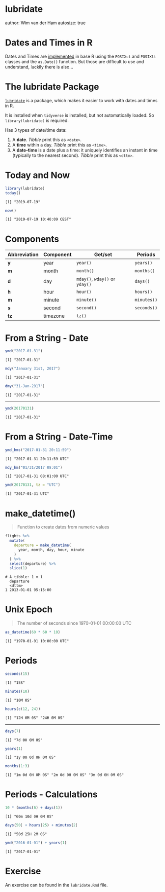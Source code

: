 lubridate
========================================================
author: Wim van der Ham
autosize: true

Dates and Times in R
========================================================

Dates and Times are [implemented](https://www.stat.berkeley.edu/~s133/dates.html) in base R using the `POSIXct` and `POSIXlt` classes and the `as.Date()` function. But those are difficult to use and understand, luckily there is also...

The lubridate Package
========================================================

[`lubridate`](https://lubridate.tidyverse.org/) is a package, which makes it easier to work with dates and times in R. 

It is installed when `tidyverse` is installed, but not automatically loaded. So `library(lubridate)` is required.

Has 3 types of date/time data:

1. A **date**. *Tibble* print this as `<date>`.
1. A **time** within a day. *Tibble* print this as `<time>`.
1. A **date-time** is a date plus a time: it uniquely identifies an instant in time (typically to the nearest second). *Tibble* print this as `<dttm>`. 

Today and Now
========================================================


```r
library(lubridate)
today()
```

```
[1] "2019-07-19"
```

```r
now()
```

```
[1] "2019-07-19 10:40:09 CEST"
```

Components
========================================================

Abbreviation | Component | Get/set | Periods
--- | --- | --- | ---
**y** | year | `year()` | `years()`
**m** | month | `month()` | `months()`
**d** | day | `mday()`, `wday()` or `yday()` | `days()`
**h** | hour | `hour()` | `hours()`
**m** | minute | `minute()` | `minutes()`
**s** | second | `second()` | `seconds()`
**tz** | timezone | `tz()` | 

From a String - Date
========================================================


```r
ymd("2017-01-31")
```

```
[1] "2017-01-31"
```

```r
mdy("January 31st, 2017")
```

```
[1] "2017-01-31"
```

```r
dmy("31-Jan-2017")
```

```
[1] "2017-01-31"
```

***


```r
ymd(20170131)
```

```
[1] "2017-01-31"
```

From a String - Date-Time
========================================================


```r
ymd_hms("2017-01-31 20:11:59")
```

```
[1] "2017-01-31 20:11:59 UTC"
```

```r
mdy_hm("01/31/2017 08:01")
```

```
[1] "2017-01-31 08:01:00 UTC"
```

```r
ymd(20170131, tz = "UTC")
```

```
[1] "2017-01-31 UTC"
```

make_datetime()
========================================================

> Function to create dates from numeric values




```r
flights %>% 
  mutate(
    departure = make_datetime(
      year, month, day, hour, minute
    )
  ) %>%
  select(departure) %>% 
  slice(1)
```

```
# A tibble: 1 x 1
  departure          
  <dttm>             
1 2013-01-01 05:15:00
```

Unix Epoch
========================================================

> The number of seconds since 1970-01-01 00:00:00 UTC


```r
as_datetime(60 * 60 * 10)
```

```
[1] "1970-01-01 10:00:00 UTC"
```

Periods
========================================================


```r
seconds(15)
```

```
[1] "15S"
```

```r
minutes(10)
```

```
[1] "10M 0S"
```

```r
hours(c(12, 24))
```

```
[1] "12H 0M 0S" "24H 0M 0S"
```

***


```r
days(7)
```

```
[1] "7d 0H 0M 0S"
```

```r
years(1)
```

```
[1] "1y 0m 0d 0H 0M 0S"
```

```r
months(1:3)
```

```
[1] "1m 0d 0H 0M 0S" "2m 0d 0H 0M 0S" "3m 0d 0H 0M 0S"
```

Periods - Calculations
========================================================


```r
10 * (months(6) + days(1))
```

```
[1] "60m 10d 0H 0M 0S"
```

```r
days(50) + hours(25) + minutes(2)
```

```
[1] "50d 25H 2M 0S"
```

```r
ymd("2016-01-01") + years(1)
```

```
[1] "2017-01-01"
```

Exercise
========================================================

An exercise can be found in the `lubridate.Rmd` file.
